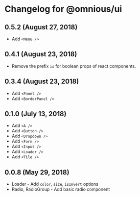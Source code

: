 # Changelog for @omnious/ui

## 0.5.2 (August 27, 2018)

- Add `<Menu />`

## 0.4.1 (August 23, 2018)

- Remove the prefix `is` for boolean props of react components.

## 0.3.4 (August 23, 2018)

- Add `<Panel />`
- Add `<BorderPanel />`

## 0.1.0 (July 13, 2018)

- Add `<A />`
- Add `<Button />`
- Add `<Dropdown />`
- Add `<Form />`
- Add `<Input />`
- Add `<Loader />`
- Add `<Tile />`

## 0.0.8 (May 29, 2018)

- Loader - Add `color`, `size`, `isInvert` options
- Radio, RadioGroup - Add basic radio component

